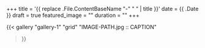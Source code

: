 +++
title = '{{ replace .File.ContentBaseName "-" " " | title }}'
date = {{ .Date }}
draft = true
featured_image = ""
duration = ""
+++

{{< gallery "gallery-1" "grid"
"IMAGE-PATH.jpg :: CAPTION"
>}}